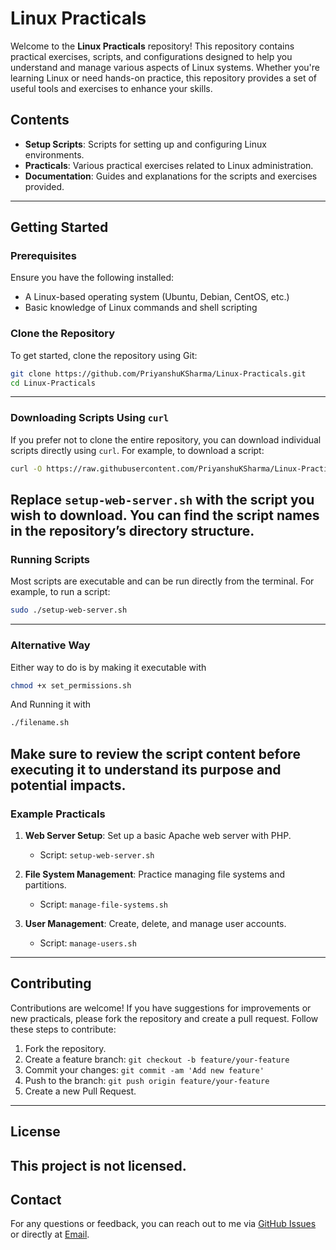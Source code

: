 # Linux Practicals

Welcome to the **Linux Practicals** repository! This repository contains practical exercises, scripts, and configurations designed to help you understand and manage various aspects of Linux systems. Whether you're learning Linux or need hands-on practice, this repository provides a set of useful tools and exercises to enhance your skills.

## Contents

- **Setup Scripts**: Scripts for setting up and configuring Linux environments.
- **Practicals**: Various practical exercises related to Linux administration.
- **Documentation**: Guides and explanations for the scripts and exercises provided.

---

## Getting Started

### Prerequisites

Ensure you have the following installed:
- A Linux-based operating system (Ubuntu, Debian, CentOS, etc.)
- Basic knowledge of Linux commands and shell scripting

### Clone the Repository

To get started, clone the repository using Git:

```bash
git clone https://github.com/PriyanshuKSharma/Linux-Practicals.git
cd Linux-Practicals
```
---
### Downloading Scripts Using `curl`

If you prefer not to clone the entire repository, you can download individual scripts directly using `curl`. For example, to download a script:

```bash
curl -O https://raw.githubusercontent.com/PriyanshuKSharma/Linux-Practicals/main/setup-web-server.sh
```

Replace `setup-web-server.sh` with the script you wish to download. You can find the script names in the repository’s directory structure.
---
### Running Scripts

Most scripts are executable and can be run directly from the terminal. For example, to run a script:

```bash
sudo ./setup-web-server.sh
```
---
### Alternative Way

Either way to do is by making it executable with

```bash
chmod +x set_permissions.sh
```

And Running it with

```bash
./filename.sh
```

Make sure to review the script content before executing it to understand its purpose and potential impacts.
---
### Example Practicals

1. **Web Server Setup**: Set up a basic Apache web server with PHP.
   - Script: `setup-web-server.sh`

2. **File System Management**: Practice managing file systems and partitions.
   - Script: `manage-file-systems.sh`

3. **User Management**: Create, delete, and manage user accounts.
   - Script: `manage-users.sh`
---
## Contributing

Contributions are welcome! If you have suggestions for improvements or new practicals, please fork the repository and create a pull request. Follow these steps to contribute:

1. Fork the repository.
2. Create a feature branch: `git checkout -b feature/your-feature`
3. Commit your changes: `git commit -am 'Add new feature'`
4. Push to the branch: `git push origin feature/your-feature`
5. Create a new Pull Request.
---
## License

This project is not licensed.
---
## Contact

For any questions or feedback, you can reach out to me via [GitHub Issues](https://github.com/PriyanshuKSharma/Linux-Practicals/issues) or directly at [Email](priyanshu17ks@gmail.com).
